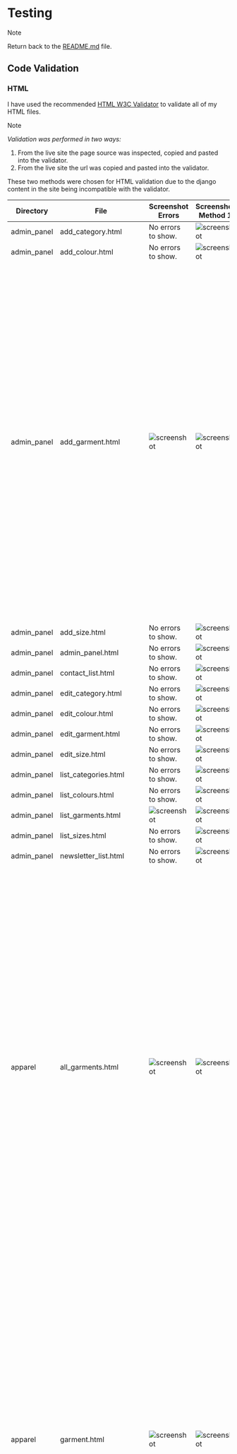 # Testing

> [!NOTE]  
> Return back to the [README.md](README.md) file.

## Code Validation

### HTML

I have used the recommended [HTML W3C Validator](https://validator.w3.org) to validate all of my HTML files.

>[!NOTE]
>
>*Validation was performed in two ways:*
>
>1. From the live site the page source was inspected, copied and pasted into the validator.
>2. From the live site the url was copied and pasted into the validator.
>
>These two methods were chosen for HTML validation due to the django content in the site being incompatible with the validator.

| Directory | File | Screenshot Errors | Screenshot Method 1 | Screenshot Method 2 | Notes / Fixes |
| --- | --- | --- | --- | --- | --- |
| admin_panel | add_category.html | No errors to show. | ![screenshot](documentation/validation/add_category/add_category_pass.png) | ![screenshot](documentation/validation/add_category/add_category_url_pass.png) | Passed! '#' |
| admin_panel | add_colour.html | No errors to show. | ![screenshot](documentation/validation/add_colour/add_colour_pass.png) | ![screenshot](documentation/validation/add_colour/add_colour_url_pass.png) | Passed! '#' |
| admin_panel | add_garment.html | ![screenshot](documentation/validation/add_garment/add_garment.png) | ![screenshot](documentation/validation/add_garment/add_garment_pass.png) | ![screenshot](documentation/validation/add_garment/add_garment_url_pass.png) | *34 x 'Duplicate attribute' errors for `class="form-control"`* - this was due to the form-control class being added as an extra attribute to the form. Extra attribute was removed from forms.py to remove errors. <hr> *'Bad value `submit` for attribute type on element `a`' error* - this was due to the attribute not being removed from a link when it was converted from a button. Removed attribute `submit` from `a`. |
| admin_panel | add_size.html | No errors to show. | ![screenshot](documentation/validation/add_size/add_size_pass.png) | ![screenshot](documentation/validation/add_size/add_size_url_pass.png) | Passed! '#' |
| admin_panel | admin_panel.html | No errors to show. | ![screenshot](documentation/validation/html/admin_panel/admin_panel_pass.png) | ![screenshot](documentation/validation/html/admin_panel/admin_panel_url_pass.png) | Passed! |
| admin_panel | contact_list.html | No errors to show. | ![screenshot](documentation/validation/contact_list/contact_list_pass.png) | ![screenshot](documentation/validation/contact_list/contact_list_url_pass.png) | Passed! '#' |
| admin_panel | edit_category.html | No errors to show. | ![screenshot](documentation/validation/edit_category/edit_category_pass.png) | ![screenshot](documentation/validation/edit_category/edit_category_url_pass.png) | Passed! '#' |
| admin_panel | edit_colour.html | No errors to show. | ![screenshot](documentation/validation/edit_colour_pass.png) | ![screenshot](documentation/validation/edit_colour_url_pass.png) | Passed! '#' |
| admin_panel | edit_garment.html | No errors to show. | ![screenshot](documentation/validation/edit_garment/edit_garment_pass.png) | ![screenshot](documentation/validation/edit_garment/edit_garment_url_pass.png) | Passed! '#' |
| admin_panel | edit_size.html | No errors to show. | ![screenshot](documentation/validation/edit_size/edit_size_pass.png) | ![screenshot](documentation/validation/edit_size/edit_size_url_pass.png) | Passed! '#' |
| admin_panel | list_categories.html | No errors to show. | ![screenshot](documentation/validation/list_categories/list_categories_pass.png) | ![screenshot](documentation/validation/list_categories/list_categories_url_pass.png) | Passed!'*' |
| admin_panel | list_colours.html | No errors to show. | ![screenshot](documentation/validation/list_colours/list_colours_pass.png) | ![screenshot](documentation/validation/list_colours/list_colours_url_pass.png) | Passed!'#' |
| admin_panel | list_garments.html | ![screenshot](documentation/validation/list_garments/list_garments.png) | ![screenshot](documentation/validation/list_garments/list_garments_pass.png) | ![screenshot](documentation/validation/list_garments/list_garments_url_pass.png) | Passed!'#' |
| admin_panel | list_sizes.html | No errors to show. | ![screenshot](documentation/validation/list_sizes/list_sizes_pass.png) | ![screenshot](documentation/validation/list_sizes/list_sizes_url_pass.png) | Passed!'#' |
| admin_panel | newsletter_list.html | No errors to show. | ![screenshot](documentation/validation/newsletter_list/newsletter_list_pass.png) | ![screenshot](documentation/validation/newsletter_list/newsletter_list_url_pass.png) | Passed!'#' |
| apparel | all_garments.html | ![screenshot](documentation/validation/all_garments/all_garments.png) | ![screenshot](documentation/validation/all_garments/all_garments_pass.png) | ![screenshot](documentation/validation/all_garments/all_garments_url_pass.png) | *'Heading `h3` cannot be a child of another heading' error* - this was due to a heading tag in the page title on the base template conflicting with a heading tag in the block element on the page. Removed heading tag from base template. The following warnings and errors were all related - *2 x 'Empty heading', 'Stray end tag `h3`'.* <hr> *2 x `aria-labelldby` attribute must point to an element in the same document' error* - Re-named `aria-labelledby` attriute. |
| apparel | garment.html | ![screenshot](documentation/validation/garment/garment.png) | ![screenshot](documentation/validation/garment/garment_pass.png) | ![screenshot](documentation/validation/garment/garment_url_pass.png) | *2 x 'Stray start tag', 1 x 'Stray end tag' and 'Text not allowed in element `select` in this context'* - due to an icon being erroneously added to a `select` element. Removed all offending articles. <hr> *'Bad value `submit` for attribute type on element `a`' error* - this was due to an attribute not being removed from a link when it was converted from a button. Removed attribute `submit` from `a`. |
| bag | bag.html | ![screenshot](documentation/validation/bag/bag.png) | ![screenshot](documentation/validation/bag/bag_pass.png) | ![screenshot](documentation/validation/bag/bag_url_pass.png) | *2 x 'Trailing slash `/` on void elements has no effect and interacts badly with unquoted attribute values'* - Removed trailing slash `/`. <hr> *5 x 'Duplicate ID' and 'The first occurence of ID was here'* - this is due to the way django is set to create ID's for the select dropdown options. |
| checkout | checkout.html | ![screenshot](documentation/validation/checkout/checkout.png) | ![screenshot](documentation/validation/checkout/checkout_pass.png) | ![screenshot](documentation/validation/checkout/checkout_url_pass.png) | '#' and *'Empty heading'* - the empty heading is caused by the loading spinner having no text. |
| checkout | checkout_success.html | No errors to show. | ![screenshot](documentation/validation/checkout_success/checkout_success_pass.png) | ![screenshot](documentation/validation/checkout_success/checkout_success_url_pass.png) | Passed! |
| contact | contact.html | No errors to show. | ![screenshot](documentation/validation/contact/contact_pass.png) | ![screenshot](documentation/validation/contact/contact_url_pass.png) | Passed! |
| contact | contact_success.html | No errors to show. | ![screenshot](documentation/validation/contact_success/contact_success_pass.png) | ![screenshot](documentation/validation/contact_success/contact_success_url_pass.png) | Passed! |
| contact | newsletter_signup.html | No errors to show. | ![screenshot](documentation/validation/newsletter_signup/newsletter_signup_pass.png) | ![screenshot](documentation/validation/newsletter_signup/newsletter_signup_url_pass.png) | Passed! |
| contact | newsletter_success.html | No errors to show. | ![screenshot](documentation/validation/newsletter_success/newsletter_success_pass.png) | ![screenshot](documentation/validation/newsletter_success/newsletter_success_url_pass.png) | Passed! |
| home | index.html | ![screenshot](documentation/validation/index/index.png) | ![screenshot](documentation/validation/index/index_pass.png) | ![screenshot](documentation/validation/index/index_url_pass.png) | *'Element `h3` not allowed as child of elemet `ul` in this context'* - Added `li` element around `h3`. <hr> *'No space between attributes'* - Added a space between `image` and `alt` attributes. <hr> *2 x 'The element `button` must not appear as a descendant of the `a` element'* - Moved the link inside of the carousel to wrap the image instead of the whole carousel. <hr> *'The `type` attribute is unnecessary for JavaScript resources'* - Removed the `type` attribute. <hr> *2 x `aria-labelldby` attribute must point to an element in the same document' error* - Re-named `aria-labelledby` attriute. |
| profiles | profile.html | ![screenshot](documentation/validation/profile/profile.png) | ![screenshot](documentation/validation/profile/profile_pass.png) | ![screenshot](documentation/validation/profile/profile_url_pass.png) | *'Stray end tag `thead`'* - Re-located `</thead>` back to end of table head. <hr> *'The `type` attribute is unnecessary for JavaScript resources'* - Removed the type attribute. |
| all_auth | login.html | No errors to show. | ![screenshot](documentation/validation/login/login_pass.png) | ![screenshot](documentation/validation/login/login_url_pass.png) | Passed! '#' |
| all_auth | logout.html | No errors to show. | ![screenshot](documentation/validation/logout/logout_pass.png) | ![screenshot](documentation/validation/logout/logout_url_pass.png) | Passed! '#' |
| all_auth | signup.html | No errors to show. | ![screenshot](documentation/validation/psignup/signup_passpng) | ![screenshot](documentation/validation/signup/signup_url_pass.png) | Passed! '#' |

>[!NOTE]
>
>*Pages marked with '#' had one or both of the following two warnings / errors noted and filtered out of the testing results for the following reasons:*
>
>- One filtered out warning for *'no header'* - this is because of django templating to access the dynamic page titles *{{ page_title }}*
>- One filtered out error for *'bad value for attribute action'* in the delete form - this is because of django templating to access urls - specifically *{{ delete_url }}*
